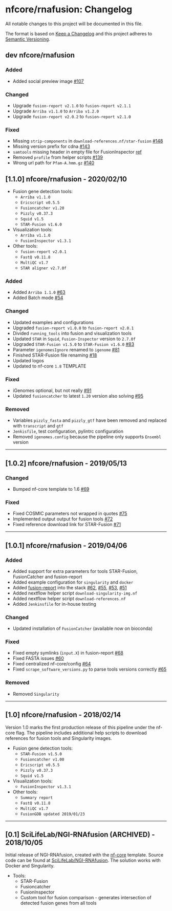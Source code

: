 # nfcore/rnafusion: Changelog

All notable changes to this project will be documented in this file.

The format is based on [Keep a Changelog](http://keepachangelog.com/en/1.0.0/)
and this project adheres to [Semantic Versioning](http://semver.org/spec/v2.0.0.html).

## dev nfcore/rnafusion

### Added

* Added social preview image [#107](https://github.com/nf-core/rnafusion/issues/107)

### Changed

* Upgrade `fusion-report v2.1.0` to `fusion-report v2.1.1`
* Upgrade `Arriba v1.1.0` to `Arriba v1.2.0`
* Upgrade `fusion-report v2.0.2` to `fusion-report v2.1.0`

### Fixed

* Missing `strip-components` in `download-references.nf/star-fusion` [#148](https://github.com/nf-core/rnafusion/issues/148)
* Missing version prefix for cdna [#143](https://github.com/nf-core/rnafusion/issues/143)
* `samtools` missing header in empty file for FusionInspector [ref](https://github.com/STAR-Fusion/STAR-Fusion/issues/191)
* Removed `profile` from helper scripts [#139](https://github.com/nf-core/rnafusion/issues/139)
* Wrong url path for `Pfam-A.hmm.gz` [#140](https://github.com/nf-core/rnafusion/issues/140)

## [1.1.0] nfcore/rnafusion - 2020/02/10

* Fusion gene detection tools:
  * `Arriba v1.1.0`
  * `Ericscript v0.5.5`
  * `Fusioncatcher v1.20`
  * `Pizzly v0.37.3`
  * `Squid v1.5`
  * `STAR-Fusion v1.6.0`
* Visualization tools:
  * `Arriba v1.1.0`
  * `FusionInspector v1.3.1`
* Other tools:
  * `fusion-report v2.0.1`
  * `FastQ v0.11.8`
  * `MultiQC v1.7`
  * `STAR aligner v2.7.0f`

### Added

* Added `Arriba 1.1.0` [#63](https://github.com/nf-core/rnafusion/issues/63)
* Added Batch mode [#54](https://github.com/nf-core/rnafusion/issues/54)

### Changed

* Updated examples and configurations
* Upgraded `fusion-report v1.0.0` to `fusion-report v2.0.1`
* Divided `running_tools` into fusion and visualization tools
* Updated `STAR` in `Squid`, `Fusion-Inspector` version to `2.7.0f`
* Upgraded `STAR-Fusion v1.5.0` to `STAR-Fusion v1.6.0` [#83](https://github.com/nf-core/rnafusion/issues/83)
* Parameter `igenomesIgnore` renamed to `igenome` [#81](https://github.com/nf-core/rnafusion/issues/81)
* Finished STAR-Fusion file renaming [#18](https://github.com/nf-core/rnafusion/issues/18)
* Updated logos
* Updated to nf-core `1.8` TEMPLATE

### Fixed

* iGenomes optional, but not really [#91](https://github.com/nf-core/rnafusion/issues/91)
* Updated `fusioncatcher` to latest `1.20` version also solving [#95](https://github.com/nf-core/rnafusion/issues/95)

### Removed

* Variables `pizzly_fasta` and `pizzly_gtf` have been removed and replaced with `transcript` and `gtf`
* `Jenkisfile`, test configuration, pylintrc configuration
* Removed `igenomes.config` because the pipeline only supports `Ensembl` version

---

## [1.0.2] nfcore/rnafusion - 2019/05/13

### Changed

* Bumped nf-core template to 1.6 [#69](https://github.com/nf-core/rnafusion/pull/69)

### Fixed

* Fixed COSMIC parameters not wrapped in quotes [#75](https://github.com/nf-core/rnafusion/issues/75)
* Implemented output output for fusion tools [#72](https://github.com/nf-core/rnafusion/issues/72)
* Fixed reference download link for STAR-Fusion [#71](https://github.com/nf-core/rnafusion/issues/71)

---

## [1.0.1] nfcore/rnafusion - 2019/04/06

### Added

* Added support for extra parameters for tools STAR-Fusion, FusionCatcher and fusion-report
* Added example configuration for `singularity` and `docker`
* Added [fusion-report](https://github.com/matq007/fusion-report) into the stack [#62](https://github.com/nf-core/rnafusion/issues/62), [#55](https://github.com/nf-core/rnafusion/issues/55), [#53](https://github.com/nf-core/rnafusion/issues/53), [#51](https://github.com/nf-core/rnafusion/issues/51)
* Added nextflow helper script `download-singularity-img.nf`
* Added nextflow helper script `download-references.nf`
* Added `Jenkinsfile` for in-house testing

### Changed

* Updated installation of `FusionCatcher` (available now on bioconda)

### Fixed

* Fixed empty symlinks (`input.X`) in fusion-report [#68](https://github.com/nf-core/rnafusion/issues/68)
* Fixed FASTA issues [#60](https://github.com/nf-core/rnafusion/issues/60)
* Fixed centralized nf-core/config [#64](https://github.com/nf-core/rnafusion/issues/64)
* Fixed `scrape_software_versions.py` to parse tools versions correctly [#65](https://github.com/nf-core/rnafusion/issues/65)

### Removed

* Removed `Singularity`

---

## [1.0] nfcore/rnafusion - 2018/02/14

Version 1.0 marks the first production release of this pipeline under the nf-core flag.
The pipeline includes additional help scripts to download references for fusion tools and Singularity images.

* Fusion gene detection tools:
  * `STAR-Fusion v1.5.0`
  * `Fusioncatcher v1.00`
  * `Ericscript v0.5.5`
  * `Pizzly v0.37.3`
  * `Squid v1.5`
* Visualization tools:
  * `FusionInspector v1.3.1`
* Other tools:
  * `Summary report`
  * `FastQ v0.11.8`
  * `MultiQC v1.7`
  * `FusionGDB updated 2019/01/23`

---

## [0.1] SciLifeLab/NGI-RNAfusion (ARCHIVED) - 2018/10/05

Initial release of NGI-RNAfusion, created with the [nf-core](http://nf-co.re/) template.
Source code can be found at [SciLifeLab/NGI-RNAfusion](https://github.com/SciLifeLab/NGI-RNAfusion).
The solution works with Docker and Singularity.

* Tools:
  * STAR-Fusion
  * Fusioncatcher
  * FusionInspector
  * Custom tool for fusion comparison - generates intersection of detected fusion genes from all tools
